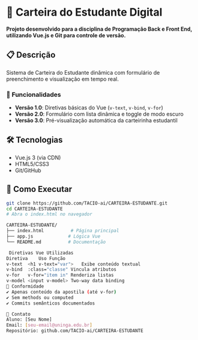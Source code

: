 # 📔 Carteira do Estudante Digital

**Projeto desenvolvido para a disciplina de Programação Back e Front End, utilizando Vue.js e Git para controle de versão.**

## 📋 Descrição
Sistema de Carteira do Estudante dinâmica com formulário de preenchimento e visualização em tempo real.

### 🎯 Funcionalidades
- **Versão 1.0**: Diretivas básicas do Vue (`v-text`, `v-bind`, `v-for`)
- **Versão 2.0**: Formulário com lista dinâmica e toggle de modo escuro
- **Versão 3.0**: Pré-visualização automática da carteirinha estudantil

## 🛠️ Tecnologias
- Vue.js 3 (via CDN)
- HTML5/CSS3
- Git/GitHub

## 🚀 Como Executar
```bash
git clone https://github.com/TACIO-ai/CARTEIRA-ESTUDANTE.git
cd CARTEIRA-ESTUDANTE
# Abra o index.html no navegador

CARTEIRA-ESTUDANTE/
├── index.html          # Página principal
├── app.js             # Lógica Vue
└── README.md          # Documentação

 Diretivas Vue Utilizadas
Diretiva	Uso	Função
v-text	<h1 v-text="var">	Exibe conteúdo textual
v-bind	:class="classe"	Vincula atributos
v-for	v-for="item in"	Renderiza listas
v-model	<input v-model>	Two-way data binding
📜 Conformidade
✔️ Apenas conteúdo da apostila (até v-for)
✔️ Sem methods ou computed
✔️ Commits semânticos documentados

📧 Contato
Aluno: [Seu Nome]
Email: [seu-email@uninga.edu.br]
Repositório: github.com/TACIO-ai/CARTEIRA-ESTUDANTE

